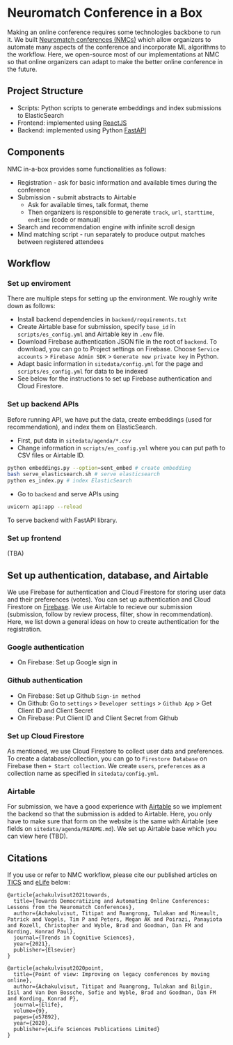 # Neuromatch Conference in a Box

Making an online conference requires some technologies backbone to run it.
We built [Neuromatch conferences (NMCs)](https://neuromatch.io/conference/)
which allow organizers to automate many aspects of the conference and incorporate
ML algorithms to the workflow. Here, we open-source most of our implementations
at NMC so that online organizers can adapt to make the better online conference
in the future.

## Project Structure

* Scripts: Python scripts to generate embeddings and index submissions to ElasticSearch
* Frontend: implemented using [ReactJS](https://reactjs.org/)
* Backend: implemented using Python [FastAPI](https://fastapi.tiangolo.com/)

## Components

NMC in-a-box provides some functionalities as follows:

* Registration - ask for basic information and available times during the conference
* Submission - submit abstracts to Airtable
  * Ask for available times, talk format, theme
  * Then organizers is responsible to generate `track`, `url`, `starttime`, `endtime` (code or manual)
* Search and recommendation engine with infinite scroll design
* Mind matching script - run separately to produce output matches between registered attendees

## Workflow

### Set up enviroment

There are multiple steps for setting up the environment. We roughly write down as follows:

* Install backend dependencies in `backend/requirements.txt`
* Create Airtable base for submission, specify `base_id` in `scripts/es_config.yml`
  and Airtable key in `.env` file.
* Download Firebase authentication JSON file in the root of `backend`. To download,
  you can go to Project settings on Firebase. Choose `Service accounts` >
  `Firebase Admin SDK` > `Generate new private key` in Python.
* Adapt basic information in `sitedata/config.yml` for the page and `scripts/es_config.yml`
  for data to be indexed
* See below for the instructions to set up Firebase authentication and Cloud Firestore.

### Set up backend APIs

Before running API, we have put the data, create embeddings (used for recommendation),
and index them on ElasticSearch.

* First, put data in `sitedata/agenda/*.csv`
* Change information in `scripts/es_config.yml` where you can put path to CSV files or Airtable ID.

``` sh
python embeddings.py --option=sent_embed # create embedding
bash serve_elasticsearch.sh # serve elasticsearch
python es_index.py # index ElasticSearch
```

* Go to `backend` and serve APIs using

``` sh
uvicorn api:app --reload
```

To serve backend with FastAPI library.

### Set up frontend

(TBA)

## Set up authentication, database, and Airtable

We use Firebase for authentication and Cloud Firestore for storing user data and their preferences (votes).
You can set up authentication and Cloud Firestore on [Firebase](https://firebase.google.com/).
We use Airtable to recieve our submission (submission, follow by review process, filter, show in recommendation).
Here, we list down a general ideas on how to create authentication for the registration.

### Google authentication

* On Firebase: Set up Google sign in

### Github authentication

* On Firebase: Set up Github `Sign-in method`
* On Github: Go to `settings` > `Developer settings` > `Github App` > Get Client ID and Client Secret
* On Firebase: Put Client ID and Client Secret from Github

### Set up Cloud Firestore

As mentioned, we use Cloud Firestore to collect user data and preferences.
To create a database/collection, you can go to `Firestore Database` on Firebase then `+ Start collection`.
We create `users`, `preferences` as a collection name as specified in `sitedata/config.yml`.

### Airtable

For submission, we have a good experience with [Airtable](https://airtable.com/) so we implement
the backend so that the submission is added to Airtable. Here, you only have to make sure that
form on the website is the same with Airtable (see fields on `sitedata/agenda/README.md`).
We set up Airtable base which you can view here (TBD).

## Citations

If you use or refer to NMC workflow, please cite our published articles on
[TICS](https://www.sciencedirect.com/science/article/pii/S1364661321000097) and
[eLife](https://elifesciences.org/articles/57892) below:

```
@article{achakulvisut2021towards,
  title={Towards Democratizing and Automating Online Conferences: Lessons from the Neuromatch Conferences},
  author={Achakulvisut, Titipat and Ruangrong, Tulakan and Mineault, Patrick and Vogels, Tim P and Peters, Megan AK and Poirazi, Panayiota and Rozell, Christopher and Wyble, Brad and Goodman, Dan FM and Kording, Konrad Paul},
  journal={Trends in Cognitive Sciences},
  year={2021},
  publisher={Elsevier}
}
```

```
@article{achakulvisut2020point,
  title={Point of view: Improving on legacy conferences by moving online},
  author={Achakulvisut, Titipat and Ruangrong, Tulakan and Bilgin, Isil and Van Den Bossche, Sofie and Wyble, Brad and Goodman, Dan FM and Kording, Konrad P},
  journal={Elife},
  volume={9},
  pages={e57892},
  year={2020},
  publisher={eLife Sciences Publications Limited}
}
```
